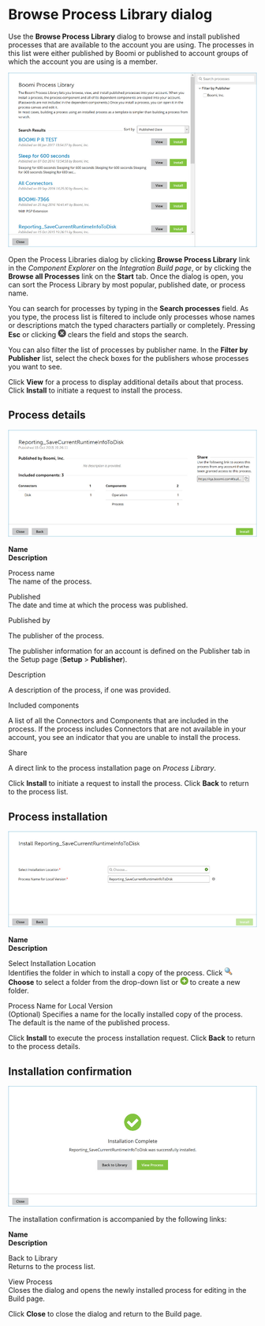 # Browse Process Library dialog

<head>
  <meta name="guidename" content="Integration"/>
  <meta name="context" content="GUID-cb1e5b35-683d-4756-aede-8ec2de3c3c9b"/>
</head>


Use the **Browse Process Library** dialog to browse and install published processes that are available to the account you are using. The processes in this list were either published by Boomi or published to account groups of which the account you are using is a member.

![Published processes listed in the Browse Process Library dialog](../Images/build-db-browse-process-library.jpg)

Open the Process Libraries dialog by clicking **Browse Process Library** link in the *Component Explorer* on the *Integration Build page*, or by clicking the **Browse all Processes** link on the **Start** tab. Once the dialog is open, you can sort the Process Library by most popular, published date, or process name.

You can search for processes by typing in the **Search processes** field. As you type, the process list is filtered to include only processes whose names or descriptions match the typed characters partially or completely. Pressing **Esc** or clicking ![x](../Images/main-ic-x-white-in-gray-circle-16_0abafeee-d5e7-4888-9bfb-475b11b6d00f.jpg) clears the field and stops the search.

You can also filter the list of processes by publisher name. In the **Filter by Publisher** list, select the check boxes for the publishers whose processes you want to see.

Click **View** for a process to display additional details about that process. Click **Install** to initiate a request to install the process.

## Process details

![Process details in the Browse Process Library dialog](../Images/build-ds-browse-process-library-process-detail.jpg)

**Name**  
**Description**

Process name   
The name of the process.

Published   
The date and time at which the process was published.

Published by

The publisher of the process.

The publisher information for an account is defined on the Publisher tab in the Setup page \(**Setup** \> **Publisher**\).

Description

A description of the process, if one was provided.

Included components

A list of all the Connectors and Components that are included in the process. If the process includes Connectors that are not available in your account, you see an indicator that you are unable to install the process.

Share

A direct link to the process installation page on *Process Library*.

Click **Install** to initiate a request to install the process. Click **Back** to return to the process list.

## Process installation

![Installing a published process from the process library](../Images/build-ds-browse-process-library-complete-installation.jpg)

**Name**   
**Description**

Select Installation Location   
Identifies the folder in which to install a copy of the process. Click **![icon](../Images/main-ic-magnifying-glass-16_cd0f3352-63b0-4d15-af6d-86e11b9d14eb.jpg) Choose** to select a folder from the drop-down list or **![+](../Images/main-ic-plus-sign-white-in-green-circle-16_4dc8c5f3-e893-4aef-ade2-0b7afe9476c1.jpg)** to create a new folder.

Process Name for Local Version   
\(Optional\) Specifies a name for the locally installed copy of the process. The default is the name of the published process.

Click **Install** to execute the process installation request. Click **Back** to return to the process details.

## Installation confirmation

![Confirmation of the installation of a published process from the process library](../Images/build-ds-browse-process-library-installed-process.jpg)

The installation confirmation is accompanied by the following links:

**Name**   
**Description**

Back to Library   
Returns to the process list.

View Process   
Closes the dialog and opens the newly installed process for editing in the Build page.

Click **Close** to close the dialog and return to the Build page.
